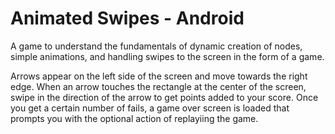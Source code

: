 # Animated Swipes - Android
A game to understand the fundamentals of dynamic creation of nodes, simple animations, and handling swipes to the screen in the form of a game.

Arrows appear on the left side of the screen and move towards the right edge. When an arrow touches the rectangle at the center of the screen, swipe in the direction of the arrow to get points added to your score. Once you get a certain number of fails, a game over screen is loaded that prompts you with the optional action of replayiing the game.
